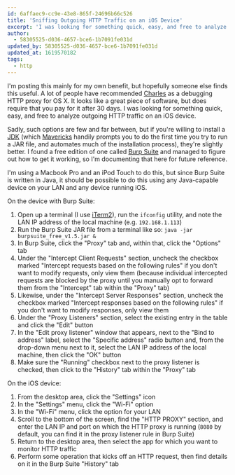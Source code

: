 ```yaml
---
id: 6affaec9-cc9e-43e8-865f-24696b66c526
title: 'Sniffing Outgoing HTTP Traffic on an iOS Device'
excerpt: 'I was looking for something quick, easy, and free to analyze outgoing HTTP traffic on an iOS device.'
author:
  - 58305525-d036-4657-bce6-1b7091fe031d
updated_by: 58305525-d036-4657-bce6-1b7091fe031d
updated_at: 1619570182
tags:
  - http
---
```

I'm posting this mainly for my own benefit, but hopefully someone else finds this useful. A lot of people have recommended [Charles](http://www.charlesproxy.com/ "Charles Web Debugging Proxy - HTTP Monitor / HTTP Proxy / HTTPS & SSL Proxy / Reverse Proxy") as a debugging HTTP proxy for OS X. It looks like a great piece of software, but does require that you pay for it after 30 days. I was looking for something quick, easy, and free to analyze outgoing HTTP traffic on an iOS device.

Sadly, such options are few and far between, but if you're willing to install a [JDK](http://docs.oracle.com/javase/7/docs/webnotes/install/mac/mac-jdk.html "JDK 7 Mac Install") (which [Mavericks](https://itunes.apple.com/us/app/os-x-mavericks/id675248567?mt=12&ls=1&v0=www-osx-upgrade-button "Mac App Store - OS X Mavericks") handily prompts you to do the first time you try to run a JAR file, and automates much of the installation process), they're slightly better. I found a free edition of one called [Burp Suite](http://portswigger.net/burp/download.html "Download Burp Suite") and managed to figure out how to get it working, so I'm documenting that here for future reference.

I'm using a Macbook Pro and an iPod Touch to do this, but since Burp Suite is written in Java, it should be possible to do this using any Java-capable device on your LAN and any device running iOS.

On the device with Burp Suite:

1. Open up a terminal (I use [iTerm2](http://www.iterm2.com/#/section/home "iTerm2 - Mac OS Terminal Replacement")), run the `ifconfig` utility, and note the LAN IP address of the local machine (e.g. `192.168.1.113`)
2. Run the Burp Suite JAR file from a terminal like so: `java -jar burpsuite_free_v1.5.jar &`
3. In Burp Suite, click the "Proxy" tab and, within that, click the "Options" tab
4. Under the "Intercept Client Requests" section, uncheck the checkbox marked "Intercept requests based on the following rules" if you don't want to modify requests, only view them (because individual intercepted requests are blocked by the proxy until you manually opt to forward them from the "Intercept" tab within the "Proxy" tab)
5. Likewise, under the "Intercept Server Responses" section, uncheck the checkbox marked "Intercept responses based on the following rules" if you don't want to modify responses, only view them
6. Under the "Proxy Listeners" section, select the existing entry in the table and click the "Edit" button
7. In the "Edit proxy listener" window that appears, next to the "Bind to address" label, select the "Specific address" radio button and, from the drop-down menu next to it, select the LAN IP address of the local machine, then click the "OK" button
8. Make sure the "Running" checkbox next to the proxy listener is checked, then click to the "History" tab within the "Proxy" tab

On the iOS device:

1. From the desktop area, click the "Settings" icon
2. In the "Settings" menu, click the "Wi-Fi" option
3. In the "Wi-Fi" menu, click the option for your LAN
4. Scroll to the bottom of the screen, find the "HTTP PROXY" section, and enter the LAN IP and port on which the HTTP proxy is running (`8080` by default, you can find it in the proxy listener rule in Burp Suite)
5. Return to the desktop area, then select the app for which you want to monitor HTTP traffic
6. Perform some operation that kicks off an HTTP request, then find details on it in the Burp Suite "History" tab